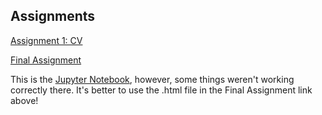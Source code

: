 ## Assignments

[Assignment 1: CV](https://github.com/MarkBastiaanse/Assignments/blob/master/CV.md "CV Mark Bastiaanse Github")

[Final Assignment](https://htmlpreview.github.io/?https://github.com/MarkBastiaanse/Assignments/blob/master/PythonAssignment.html#Top)


This is the [Jupyter Notebook](https://github.com/MarkBastiaanse/Assignments/blob/master/PythonAssignment-checkpoint.ipynb), however, some things weren't working correctly there. It's better to use the .html file in the Final Assignment link above!
